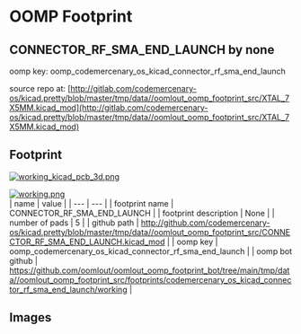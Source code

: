 # OOMP Footprint  
## CONNECTOR_RF_SMA_END_LAUNCH  by none  
  
oomp key: oomp_codemercenary_os_kicad_connector_rf_sma_end_launch  
  
source repo at: [http://gitlab.com/codemercenary-os/kicad.pretty/blob/master/tmp/data//oomlout_oomp_footprint_src/XTAL_7X5MM.kicad_mod](http://gitlab.com/codemercenary-os/kicad.pretty/blob/master/tmp/data//oomlout_oomp_footprint_src/XTAL_7X5MM.kicad_mod)  
## Footprint  
  
[![working_kicad_pcb_3d.png](working_kicad_pcb_3d_600.png)](working_kicad_pcb_3d.png)  
  
[![working.png](working_600.png)](working.png)  
| name | value | 
| --- | --- | 
| footprint name | CONNECTOR_RF_SMA_END_LAUNCH | 
| footprint description | None | 
| number of pads | 5 | 
| github path | http://github.com/codemercenary-os/kicad.pretty/blob/master/tmp/data//oomlout_oomp_footprint_src/CONNECTOR_RF_SMA_END_LAUNCH.kicad_mod | 
| oomp key | oomp_codemercenary_os_kicad_connector_rf_sma_end_launch | 
| oomp bot github | https://github.com/oomlout/oomlout_oomp_footprint_bot/tree/main/tmp/data//oomlout_oomp_footprint_src/footprints/codemercenary_os_kicad_connector_rf_sma_end_launch/working | 
## Images  
